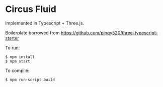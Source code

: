 # Circus Fluid

Implemented in Typescript + Three.js.

Boilerplate borrowed from https://github.com/pinqy520/three-typescript-starter

To run:
```
$ npm install
$ npm start
```

To compile:
```
$ npm run-script build
```
